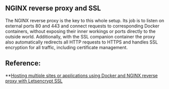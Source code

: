 ## NGINX reverse proxy and SSL

The NGINX reverse proxy is the key to this whole setup. Its job is to listen on external ports 80 and 443 and connect requests to corresponding
Docker containers, without exposing their inner workings or ports directly to the outside world. Additionally, with the SSL companion container 
the proxy also automatically redirects all HTTP requests to HTTPS and handles SSL encryption for all traffic, including certificate management.

## Reference: 
**[Hosting multiple sites or applications using Docker and NGINX reverse proxy with Letsencrypt SSL](https://olex.biz/2019/09/hosting-with-docker-nginx-reverse-proxy-letsencrypt/)
